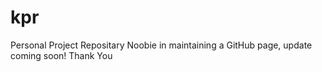 # kpr
Personal Project Repositary
Noobie in maintaining a GitHub page, update coming soon!
Thank You
